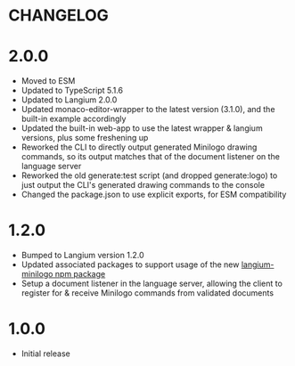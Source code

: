 # CHANGELOG

# 2.0.0

- Moved to ESM
- Updated to TypeScript 5.1.6
- Updated to Langium 2.0.0
- Updated monaco-editor-wrapper to the latest version (3.1.0), and the built-in example accordingly
- Updated the built-in web-app to use the latest wrapper & langium versions, plus some freshening up
- Reworked the CLI to directly output generated Minilogo drawing commands, so its output matches that of the document listener on the language server
- Reworked the old generate:test script (and dropped generate:logo) to just output the CLI's generated drawing commands to the console
- Changed the package.json to use explicit exports, for ESM compatibility

# 1.2.0

- Bumped to Langium version 1.2.0
- Updated associated packages to support usage of the new [langium-minilogo npm package](https://www.npmjs.com/package/langium-minilogo)
- Setup a document listener in the language server, allowing the client to register for & receive Minilogo commands from validated documents

# 1.0.0

- Initial release